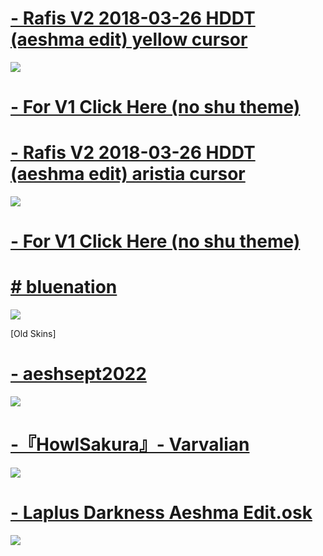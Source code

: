 # [- Rafis V2 2018-03-26 HDDT (aeshma edit) yellow cursor](https://drive.google.com/file/d/1YpDSdCyxTICG-CaiCahWbtULYERIjihE/view?usp=sharing)
![](https://osu.ppy.sh/ss/19272778/60b3)
# [- For V1 Click Here (no shu theme)](https://drive.google.com/file/d/1Y4qIWN1H-5rFWB8bgi30xAWuKtmhqDKk/view?usp=drive_link)

# [- Rafis V2 2018-03-26 HDDT (aeshma edit) aristia cursor](https://drive.google.com/file/d/1B7Rb3G1Iq6bt8NKrZfjsSbvcGzbmQS_7/view?usp=sharing)
![](https://osu.ppy.sh/ss/19272782/b05c)
# [- For V1 Click Here (no shu theme)](https://drive.google.com/file/d/1LMysGKDG8ejzddrG1W0vZDqqtS3yS3eo/view?usp=drive_link)

# [# bluenation](https://drive.google.com/file/d/1sKZadEjdUoCm25864d6izqvBpp_y8_J8/view?usp=sharing)
![](https://osu.ppy.sh/ss/19272719/b41c)


[Old Skins]

# [- aeshsept2022](https://drive.google.com/file/d/1FSJ2Xcmnw4oOBPVr0xouql0kklb-nd8I/view?usp=sharing)
![](https://osu.ppy.sh/ss/18101458/4282)

# [-『HowlSakura』- Varvalian](https://drive.google.com/file/d/1YontctQxL5fcUreiZ-HUpkSo0q_GOcYd/view?usp=sharing)
![](https://osu.ppy.sh/ss/18101467/df03)

# [- Laplus Darkness Aeshma Edit.osk](https://drive.google.com/file/d/1TdeOIs7Zr2UY2eBtKOAwjAO4J67wSVPy/view?usp=sharing)
![](https://osu.ppy.sh/ss/18101485/0d79)
